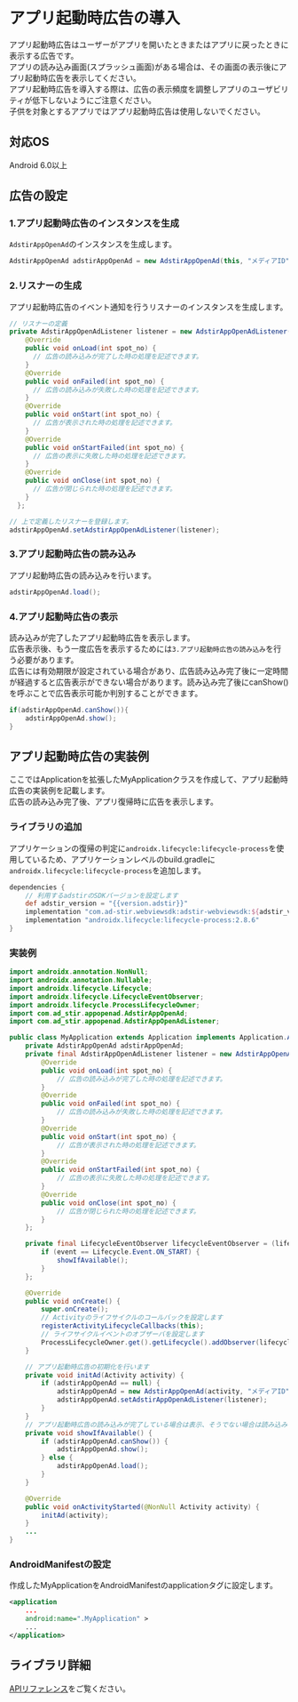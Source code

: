 # アプリ起動時広告の導入

アプリ起動時広告はユーザーがアプリを開いたときまたはアプリに戻ったときに表示する広告です。  
アプリの読み込み画面(スプラッシュ画面)がある場合は、その画面の表示後にアプリ起動時広告を表示してください。  
アプリ起動時広告を導入する際は、広告の表示頻度を調整しアプリのユーザビリティが低下しないようにご注意ください。  
子供を対象とするアプリではアプリ起動時広告は使用しないでください。


## 対応OS

Android 6.0以上

## 広告の設定

### 1.アプリ起動時広告のインスタンスを生成

`AdstirAppOpenAd`のインスタンスを生成します。
```java
AdstirAppOpenAd adstirAppOpenAd = new AdstirAppOpenAd(this, "メディアID", 枠No);
```

### 2.リスナーの生成

アプリ起動時広告のイベント通知を行うリスナーのインスタンスを生成します。

```java
// リスナーの定義
private AdstirAppOpenAdListener listener = new AdstirAppOpenAdListener() {
    @Override
    public void onLoad(int spot_no) {
      // 広告の読み込みが完了した時の処理を記述できます。
    }
    @Override
    public void onFailed(int spot_no) {
      // 広告の読み込みが失敗した時の処理を記述できます。
    }
    @Override
    public void onStart(int spot_no) {
      // 広告が表示された時の処理を記述できます。
    }
    @Override
    public void onStartFailed(int spot_no) {
      // 広告の表示に失敗した時の処理を記述できます。
    }
    @Override
    public void onClose(int spot_no) {
      // 広告が閉じられた時の処理を記述できます。
    }
  };

// 上で定義したリスナーを登録します。
adstirAppOpenAd.setAdstirAppOpenAdListener(listener);
```

### 3.アプリ起動時広告の読み込み

アプリ起動時広告の読み込みを行います。

```java
adstirAppOpenAd.load();
```

### 4.アプリ起動時広告の表示

読み込みが完了したアプリ起動時広告を表示します。  
広告表示後、もう一度広告を表示するためには`3.アプリ起動時広告の読み込み`を行う必要があります。  
広告には有効期限が設定されている場合があり、広告読み込み完了後に一定時間が経過すると広告表示ができない場合があります。読み込み完了後にcanShow()を呼ぶことで広告表示可能か判別することができます。

```java
if(adstirAppOpenAd.canShow()){
    adstirAppOpenAd.show();
}
```

## アプリ起動時広告の実装例
ここではApplicationを拡張したMyApplicationクラスを作成して、アプリ起動時広告の実装例を記載します。  
広告の読み込み完了後、アプリ復帰時に広告を表示します。  

### ライブラリの追加
アプリケーションの復帰の判定に`androidx.lifecycle:lifecycle-process`を使用しているため、アプリケーションレベルのbuild.gradleに`androidx.lifecycle:lifecycle-process`を追加します。
```groovy hl_lines="1 2 3 4 6"
dependencies {
    // 利用するadstirのSDKバージョンを設定します
    def adstir_version = "{{version.adstir}}"
    implementation "com.ad-stir.webviewsdk:adstir-webviewsdk:${adstir_version}"
    implementation "androidx.lifecycle:lifecycle-process:2.8.6"
}
```

### 実装例
```java
import androidx.annotation.NonNull;
import androidx.annotation.Nullable;
import androidx.lifecycle.Lifecycle;
import androidx.lifecycle.LifecycleEventObserver;
import androidx.lifecycle.ProcessLifecycleOwner;
import com.ad_stir.appopenad.AdstirAppOpenAd;
import com.ad_stir.appopenad.AdstirAppOpenAdListener;

public class MyApplication extends Application implements Application.ActivityLifecycleCallbacks {
    private AdstirAppOpenAd adstirAppOpenAd;
    private final AdstirAppOpenAdListener listener = new AdstirAppOpenAdListener() {
        @Override
        public void onLoad(int spot_no) {
            // 広告の読み込みが完了した時の処理を記述できます。
        }
        @Override
        public void onFailed(int spot_no) {
            // 広告の読み込みが失敗した時の処理を記述できます。
        }
        @Override
        public void onStart(int spot_no) {
            // 広告が表示された時の処理を記述できます。
        }
        @Override
        public void onStartFailed(int spot_no) {
            // 広告の表示に失敗した時の処理を記述できます。
        }
        @Override
        public void onClose(int spot_no) {
            // 広告が閉じられた時の処理を記述できます。
        }
    };

    private final LifecycleEventObserver lifecycleEventObserver = (lifecycleOwner, event) -> {
        if (event == Lifecycle.Event.ON_START) {
            showIfAvailable();
        }
    };

    @Override
    public void onCreate() {
        super.onCreate();
        // Activityのライフサイクルのコールバックを設定します
        registerActivityLifecycleCallbacks(this);
        // ライフサイクルイベントのオブザーバを設定します
        ProcessLifecycleOwner.get().getLifecycle().addObserver(lifecycleEventObserver);
    }

    // アプリ起動時広告の初期化を行います
    private void initAd(Activity activity) {
        if (adstirAppOpenAd == null) {
            adstirAppOpenAd = new AdstirAppOpenAd(activity, "メディアID", 枠No);
            adstirAppOpenAd.setAdstirAppOpenAdListener(listener);
        }
    }
    // アプリ起動時広告の読み込みが完了している場合は表示、そうでない場合は読み込みを行います
    private void showIfAvailable() {
        if (adstirAppOpenAd.canShow()) {
            adstirAppOpenAd.show();
        } else {
            adstirAppOpenAd.load();
        }
    }

    @Override
    public void onActivityStarted(@NonNull Activity activity) {
        initAd(activity);
    }
    ...
}

```

### AndroidManifestの設定
作成したMyApplicationをAndroidManifestのapplicationタグに設定します。
```xml hl_lines="1 2 4 5"
<application
    ...
    android:name=".MyApplication" >
    ...
</application>
```

## ライブラリ詳細

[APIリファレンス](../api/index.md#アプリ起動時広告)をご覧ください。